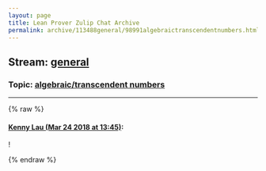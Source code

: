 ```yaml
---
layout: page
title: Lean Prover Zulip Chat Archive 
permalink: archive/113488general/98991algebraictranscendentnumbers.html
---
```


## Stream: [general](index.html)
### Topic: [algebraic/transcendent numbers](98991algebraictranscendentnumbers.html)

---


{% raw %}
#### [ Kenny Lau (Mar 24 2018 at 13:45)](https://leanprover.zulipchat.com/#narrow/stream/113488-general/topic/algebraic/transcendent%20numbers/near/124150419):
<p>!</p>


{% endraw %}

